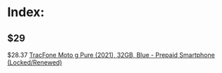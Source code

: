 # Index:
## $29
$28.37 [TracFone Moto g Pure (2021), 32GB, Blue - Prepaid Smartphone (Locked/Renewed)](https://www.amazon.com/TracFone-Moto-Pure-32GB-Blue/dp/B0C7LNLS9P/)
